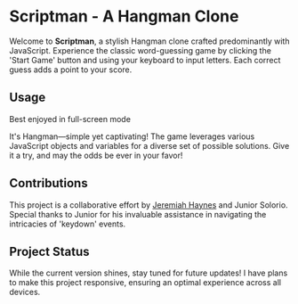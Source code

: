 # Scriptman - A Hangman Clone

Welcome to **Scriptman**, a stylish Hangman clone crafted predominantly with JavaScript. Experience the classic word-guessing game by clicking the 'Start Game' button and using your keyboard to input letters. Each correct guess adds a point to your score.


## Usage

Best enjoyed in full-screen mode

It's Hangman—simple yet captivating! The game leverages various JavaScript objects and variables for a diverse set of possible solutions. Give it a try, and may the odds be ever in your favor!


## Contributions

This project is a collaborative effort by [Jeremiah Haynes](https://github.com/dsatpm) and Junior Solorio. Special thanks to Junior for his invaluable assistance in navigating the intricacies of 'keydown' events.


## Project Status

While the current version shines, stay tuned for future updates! I have plans to make this project responsive, ensuring an optimal experience across all devices. 
